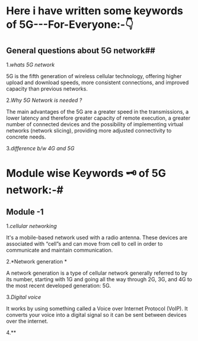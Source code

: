 # Here i have written some keywords of 5G---For-Everyone:-👇

 ## General questions about 5G network##

  1.*whats 5G network*

5G is the fifth generation of wireless cellular technology, offering higher upload and download speeds, more consistent connections, and improved capacity than previous networks.


  2.*Why 5G Network is needed ?*

The main advantages of the 5G are a greater speed in the transmissions, a lower latency and therefore greater capacity of remote execution, a greater number of connected devices and the possibility of implementing virtual networks (network slicing), providing more adjusted connectivity to concrete needs.


  3.*difference b/w 4G and 5G*



# Module wise Keywords 🗝️ of 5G network:-#

## Module -1
 1.*cellular networking*

  It's a mobile-based network used with a radio antenna. These devices are associated with “cell”s and can move from cell to cell in order to communicate and maintain communication.

 2.*Network generation *

 A network generation is a type of   cellular network generally referred to by its number, starting with 1G and going all the way through 2G, 3G, and 4G to the most recent developed generation: 5G.

 
 3.*Digital voice*

It works by using something called a Voice over Internet Protocol (VoIP). It converts your voice into a digital signal so it can be sent between devices over the internet.


 4.**
 
 

